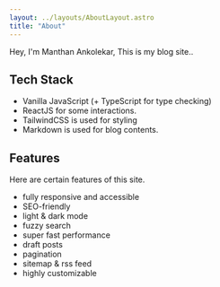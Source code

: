```yaml
---
layout: ../layouts/AboutLayout.astro
title: "About"
---
```


Hey, I'm Manthan Ankolekar, This is my blog site..

<!-- <div>
  <img src="/dev.svg" class="sm:w-1/2 mx-auto" alt="coding dev illustration">
</div> -->

## Tech Stack

- Vanilla JavaScript (+ TypeScript for type checking)
- ReactJS for some interactions.
- TailwindCSS is used for styling
- Markdown is used for blog contents.

## Features

Here are certain features of this site.

- fully responsive and accessible
- SEO-friendly
- light & dark mode
- fuzzy search
- super fast performance
- draft posts
- pagination
- sitemap & rss feed
- highly customizable
